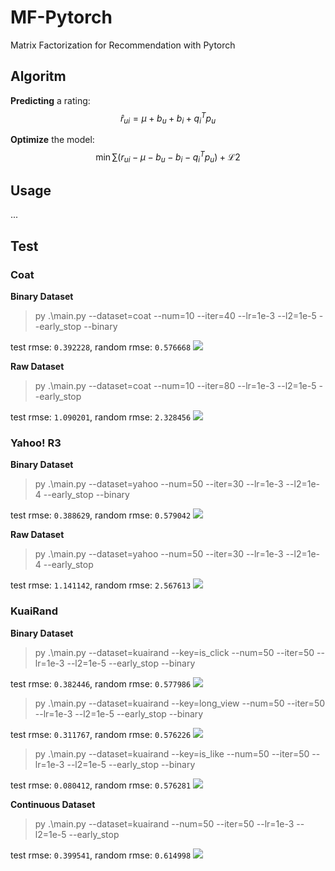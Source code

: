 # MF-Pytorch
Matrix Factorization for Recommendation with Pytorch

## Algoritm

**Predicting** a rating:
$$ \hat r_{ui} = \mu + b_u + b_i + q_i^Tp_u$$


**Optimize** the model:
$$ \min \sum (r_{ui} - \mu - b_u - b_i - q_i^Tp_u) + \mathcal{L2}$$

## Usage

...


## Test

### Coat

**Binary Dataset**
> py .\main.py --dataset=coat --num=10 --iter=40 --lr=1e-3 --l2=1e-5 --early_stop --binary

test rmse: `0.392228`, random rmse: `0.576668`
![](pics/coat_visual.png)

**Raw Dataset**
> py .\main.py --dataset=coat --num=10 --iter=80 --lr=1e-3 --l2=1e-5 --early_stop

test rmse: `1.090201`, random rmse: `2.328456`
![](pics/raw_coat_visual.png)

### Yahoo! R3

**Binary Dataset**
> py .\main.py --dataset=yahoo --num=50 --iter=30 --lr=1e-3 --l2=1e-4 --early_stop --binary

test rmse: `0.388629`, random rmse: `0.579042`
![](pics/yahoo_visual.png)

**Raw Dataset**
> py .\main.py --dataset=yahoo --num=50 --iter=30 --lr=1e-3 --l2=1e-4 --early_stop

test rmse: `1.141142`, random rmse: `2.567613`
![](pics/raw_yahoo_visual.png)
### KuaiRand

**Binary Dataset**
> py .\main.py --dataset=kuairand --key=is_click --num=50 --iter=50 --lr=1e-3 --l2=1e-5 --early_stop --binary

test rmse: `0.382446`, random rmse: `0.577986`
![](pics/kuairand_is_click_visual.png)

> py .\main.py --dataset=kuairand --key=long_view --num=50 --iter=50 --lr=1e-3 --l2=1e-5 --early_stop --binary

test rmse: `0.311767`, random rmse: `0.576226`
![](pics/kuairand_long_view_visual.png)

> py .\main.py --dataset=kuairand --key=is_like --num=50 --iter=50 --lr=1e-3 --l2=1e-5 --early_stop --binary

test rmse: `0.080412`, random rmse: `0.576281`
![](pics/kuairand_is_like_visual.png)

**Continuous Dataset**
> py .\main.py --dataset=kuairand --num=50 --iter=50 --lr=1e-3 --l2=1e-5 --early_stop 

test rmse: `0.399541`, random rmse: `0.614998`
![](pics/raw_kuairand_visual.png)